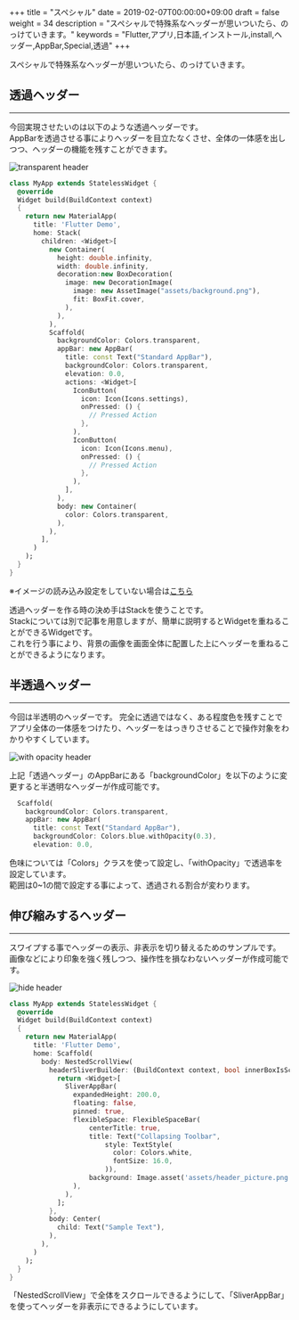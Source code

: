 +++
title = "スペシャル"
date = 2019-02-07T00:00:00+09:00
draft = false
weight = 34
description = "スペシャルで特殊系なヘッダーが思いついたら、のっけていきます。"
keywords = "Flutter,アプリ,日本語,インストール,install,ヘッダー,AppBar,Special,透過"
+++

スペシャルで特殊系なヘッダーが思いついたら、のっけていきます。


## 透過ヘッダー

---

今回実現させたいのは以下のような透過ヘッダーです。  
AppBarを透過させる事によりヘッダーを目立たなくさせ、全体の一体感を出しつつ、ヘッダーの機能を残すことができます。  

<img src="http://flutter.ctrnost.com/images/layout/header/special/transparent.png" style="min-width:300px" alt="transparent header" />

```dart
class MyApp extends StatelessWidget {
  @override
  Widget build(BuildContext context)
  {
    return new MaterialApp(
      title: 'Flutter Demo',
      home: Stack(
        children: <Widget>[
          new Container(
            height: double.infinity,
            width: double.infinity,
            decoration:new BoxDecoration(
              image: new DecorationImage(
                image: new AssetImage("assets/background.png"),
                fit: BoxFit.cover,
              ),
            ),
          ),
          Scaffold(
            backgroundColor: Colors.transparent,
            appBar: new AppBar(
              title: const Text("Standard AppBar"),
              backgroundColor: Colors.transparent,
              elevation: 0.0,
              actions: <Widget>[
                IconButton(
                  icon: Icon(Icons.settings),
                  onPressed: () {
                    // Pressed Action
                  },
                ),
                IconButton(
                  icon: Icon(Icons.menu),
                  onPressed: () {
                    // Pressed Action
                  },
                ),
              ],
            ),
            body: new Container(
              color: Colors.transparent,
            ),
          ),
        ],
      )
    );
  }
}
```

※イメージの読み込み設定をしていない場合は[こちら](/settings/)


透過ヘッダーを作る時の決め手はStackを使うことです。    
Stackについては別で記事を用意しますが、簡単に説明するとWidgetを重ねることができるWidgetです。  
これを行う事により、背景の画像を画面全体に配置した上にヘッダーを重ねることができるようになります。


## 半透過ヘッダー

---

今回は半透明のヘッダーです。
完全に透過ではなく、ある程度色を残すことでアプリ全体の一体感をつけたり、ヘッダーをはっきりさせることで操作対象をわかりやすくしています。  


<img src="http://flutter.ctrnost.com/images/layout/header/special/with_opacity.png" style="min-width:300px" alt="with opacity header" />

上記「透過ヘッダー」のAppBarにある「backgroundColor」を以下のように変更すると半透明なヘッダーが作成可能です。

```dart
  Scaffold(
    backgroundColor: Colors.transparent,
    appBar: new AppBar(
      title: const Text("Standard AppBar"),
      backgroundColor: Colors.blue.withOpacity(0.3),
      elevation: 0.0,
```

色味については「Colors」クラスを使って設定し、「withOpacity」で透過率を設定しています。  
範囲は0~1の間で設定する事によって、透過される割合が変わります。


## 伸び縮みするヘッダー

---

スワイプする事でヘッダーの表示、非表示を切り替えるためのサンプルです。    
画像などにより印象を強く残しつつ、操作性を損なわないヘッダーが作成可能です。

<img src="/images/layout/header/special/swip_hide_header.gif" style="min-width:300px;max-width:300px" alt="hide header" />


```dart
class MyApp extends StatelessWidget {
  @override
  Widget build(BuildContext context)
  {
    return new MaterialApp(
      title: 'Flutter Demo',
      home: Scaffold(
        body: NestedScrollView(
          headerSliverBuilder: (BuildContext context, bool innerBoxIsScrolled) {
            return <Widget>[
              SliverAppBar(
                expandedHeight: 200.0,
                floating: false,
                pinned: true,
                flexibleSpace: FlexibleSpaceBar(
                    centerTitle: true,
                    title: Text("Collapsing Toolbar",
                        style: TextStyle(
                          color: Colors.white,
                          fontSize: 16.0,
                        )),
                    background: Image.asset('assets/header_picture.png', fit: BoxFit.cover)
                ),
              ),
            ];
          },
          body: Center(
            child: Text("Sample Text"),
          ),
        ),
      )
    );
  }
}
```

「NestedScrollView」で全体をスクロールできるようにして、「SliverAppBar」を使ってヘッダーを非表示にできるようにしています。
